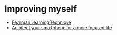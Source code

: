 # Improving myself

- [Feynman Learning Technique](https://www.cantorsparadise.com/learn-anything-faster-by-using-the-feynman-technique-6565a9f7eda7)
- [Architect your smartphone for a more focused life](https://forge.medium.com/how-to-architect-your-smartphone-for-a-more-focused-life-d0d48fb129fc)
